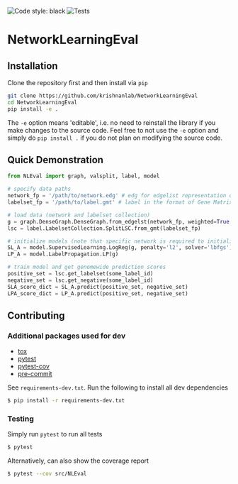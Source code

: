![Code style: black](https://img.shields.io/badge/code%20style-black-000000.svg)
![Tests](https://github.com/krishnanlab/NetworkLearningEval/actions/workflows/tests.yml/badge.svg)

# NetworkLearningEval

## Installation

Clone the repository first and then install via ``pip``

```bash
git clone https://github.com/krishnanlab/NetworkLearningEval
cd NetworkLearningEval
pip install -e .
```

The ``-e`` option means 'editable', i.e. no need to reinstall the library if you make changes to the source code.
Feel free to not use the ``-e`` option and simply do ``pip install .`` if you do not plan on modifying the source code.

## Quick Demonstration
```python
from NLEval import graph, valsplit, label, model

# specify data paths
network_fp = '/path/to/network.edg' # edg for edgelist representation of sparse network
labelset_fp = '/path/to/label.gmt' # label in the format of Gene Matrix Transpose

# load data (network and labelset collection)
g = graph.DenseGraph.DenseGraph.from_edgelst(network_fp, weighted=True, directed=False)
lsc = label.LabelsetCollection.SplitLSC.from_gmt(labelset_fp)

# initialize models (note that specific network is required to initialize model)
SL_A = model.SupervisedLearning.LogReg(g, penalty='l2', solver='lbfgs')
LP_A = model.LabelPropagation.LP(g)

# train model and get genomewide prediction scores
positive_set = lsc.get_labelset(some_label_id)
negative_set = lsc.get_negative(some_label_id)
SLA_score_dict = SL_A.predict(positive_set, negative_set)
LPA_score_dict = LP_A.predict(positive_set, negative_set)
```

## Contributing

### Additional packages used for dev

* [tox](https://tox.wiki/en/latest/index.html)
* [pytest](https://docs.pytest.org/en/6.2.x/)
* [pytest-cov](https://pypi.org/project/pytest-cov/)
* [pre-commit](https://github.com/pre-commit/pre-commit)

See ``requirements-dev.txt``. Run the following to install all dev dependencies

```bash
$ pip install -r requirements-dev.txt
```

### Testing

Simply run ``pytest`` to run all tests

```bash
$ pytest
```

Alternatively, can also show the coverage report
```bash
$ pytest --cov src/NLEval
```
